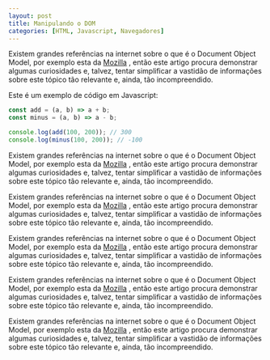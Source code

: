 ```yaml
---
layout: post
title: Manipulando o DOM
categories: [HTML, Javascript, Navegadores]
---
```


Existem grandes referências na internet sobre o que é o Document Object Model, por exemplo esta da [Mozilla](http://pygments.org/) , então este artigo procura demonstrar algumas curiosidades e, talvez, tentar simplificar a vastidão de informações sobre este tópico tão relevante e, ainda, tão incompreendido.

Este é um exemplo de código em Javascript:

```js
const add = (a, b) => a + b;
const minus = (a, b) => a - b;

console.log(add(100, 200)); // 300
console.log(minus(100, 200)); // -100
```

Existem grandes referências na internet sobre o que é o Document Object Model, por exemplo esta da [Mozilla](http://pygments.org/) , então este artigo procura demonstrar algumas curiosidades e, talvez, tentar simplificar a vastidão de informações sobre este tópico tão relevante e, ainda, tão incompreendido.

Existem grandes referências na internet sobre o que é o Document Object Model, por exemplo esta da [Mozilla](http://pygments.org/) , então este artigo procura demonstrar algumas curiosidades e, talvez, tentar simplificar a vastidão de informações sobre este tópico tão relevante e, ainda, tão incompreendido.

Existem grandes referências na internet sobre o que é o Document Object Model, por exemplo esta da [Mozilla](http://pygments.org/) , então este artigo procura demonstrar algumas curiosidades e, talvez, tentar simplificar a vastidão de informações sobre este tópico tão relevante e, ainda, tão incompreendido.

Existem grandes referências na internet sobre o que é o Document Object Model, por exemplo esta da [Mozilla](http://pygments.org/) , então este artigo procura demonstrar algumas curiosidades e, talvez, tentar simplificar a vastidão de informações sobre este tópico tão relevante e, ainda, tão incompreendido.

Existem grandes referências na internet sobre o que é o Document Object Model, por exemplo esta da [Mozilla](http://pygments.org/) , então este artigo procura demonstrar algumas curiosidades e, talvez, tentar simplificar a vastidão de informações sobre este tópico tão relevante e, ainda, tão incompreendido.

